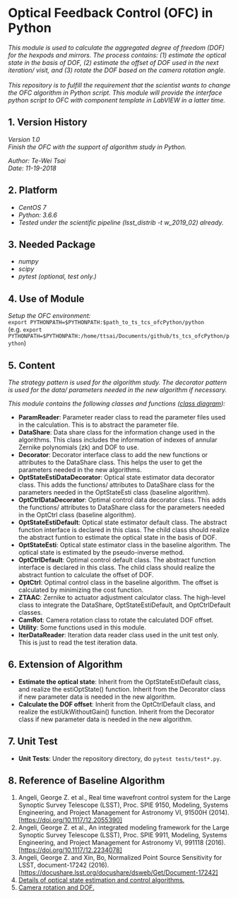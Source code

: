 # Optical Feedback Control (OFC) in Python

*This module is used to calculate the aggregated degree of freedom (DOF) for the hexpods and mirrors. The process contains: (1) estimate the optical state in the basis of DOF, (2) estimate the offset of DOF used in the next iteration/ visit, and (3) rotate the DOF based on the camera rotation angle.*
<br/>
<br/>
*This repository is to fulfill the requirement that the scientist wants to change the OFC algorithm in Python script. This module will provide the interface python script to OFC with component template in LabVIEW in a latter time.*

## 1. Version History

*Version 1.0*
<br/>
*Finish the OFC with the support of algorithm study in Python.*

*Author: Te-Wei Tsai*
<br/>
*Date: 11-19-2018*

## 2. Platform

- *CentOS 7*
- *Python: 3.6.6*
- *Tested under the scientific pipeline (lsst_distrib -t w_2019_02) already.*

## 3. Needed Package

- *numpy*
- *scipy*
- *pytest (optional, test only.)*

## 4. Use of Module

*Setup the OFC environment:*
<br/>
`export PYTHONPATH=$PYTHONPATH:$path_to_ts_tcs_ofcPython/python`
<br/>
(e.g. `export PYTHONPATH=$PYTHONPATH:/home/ttsai/Documents/github/ts_tcs_ofcPython/python`)

## 5. Content

*The strategy pattern is used for the algorithm study. The decorator pattern is used for the data/ parameters needed in the new algorithm if necessary.*

*This module contains the following classes and functions ([class diagram](./doc/ofcPythonClassDiag.png)):*

- **ParamReader**: Parameter reader class to read the parameter files used in the calculation. This is to abstract the parameter file.
- **DataShare**: Data share class for the information change used in the algorithms. This class includes the information of indexes of annular Zernike polynomials (zk) and DOF to use.
- **Decorator**: Decorator interface class to add the new functions or attributes to the DataShare class. This helps the user to get the parameters needed in the new algorithms. 
- **OptStateEstiDataDecorator**: Optical state estimator data decorator class. This adds the functions/ attributes to DataShare class for the parameters needed in the OptStateEsti class (baseline algorithm).
- **OptCtrlDataDecorator**: Optimal control data decorator class. This adds the functions/ attributes to DataShare class for the parameters needed in the OptCtrl class (baseline algorithm).
- **OptStateEstiDefault**: Optical state estimator default class. The abstract function interface is declared in this class. The child class should realize the abstract funtion to estimate the optical state in the basis of DOF.
- **OptStateEsti**: Optical state estimator class in the baseline algorithm. The optical state is estimated by the pseudo-inverse method.
- **OptCtrlDefault**: Optimal control default class. The abstract function interface is declared in this class. The child class should realize the abstract funtion to calculate the offset of DOF.
- **OptCtrl**: Optimal control class in the baseline algorithm. The offset is calculated by minimizing the cost function.
- **ZTAAC**: Zernike to actuator adjustment calculator class. The high-level class to integrate the DataShare, OptStateEstiDefault, and OptCtrlDefault classes.
- **CamRot**: Camera rotation class to rotate the calculated DOF offset.
- **Utility**: Some functions used in this module.
- **IterDataReader**: Iteration data reader class used in the unit test only. This is just to read the test iteration data.

## 6. Extension of Algorithm

- **Estimate the optical state**: Inherit from the OptStateEstiDefault class, and realize the estiOptState() function. Inherit from the Decorator class if new parameter data is needed in the new algorithm.
- **Calculate the DOF offset**: Inherit from the OptCtrlDefault class, and realize the estiUkWithoutGain() function. Inherit from the Decorator class if new parameter data is needed in the new algorithm.

## 7. Unit Test

- **Unit Tests**: Under the repository directory, do `pytest tests/test*.py`.

## 8. Reference of Baseline Algorithm

1. Angeli, George Z. et al., Real time wavefront control system for the Large Synoptic Survey Telescope (LSST), Proc. SPIE 9150, Modeling, Systems Engineering, and Project Management for Astronomy VI, 91500H (2014). [https://doi.org/10.1117/12.2055390]
2. Angeli, George Z. et al., An integrated modeling framework for the Large Synoptic Survey Telescope (LSST), Proc. SPIE 9911, Modeling, Systems Engineering, and Project Management for Astronomy VI, 991118 (2016). [https://doi.org/10.1117/12.2234078]
3. Angeli, George Z. and Xin, Bo, Normalized Point Source Sensitivity for LSST, document-17242 (2016). [https://docushare.lsst.org/docushare/dsweb/Get/Document-17242]
4. [Details of optical state estimation and control algorithms.](https://confluence.lsstcorp.org/display/LTS/Control+Algorithm+in+Optical+Feedback+Control)
5. [Camera rotation and DOF.](https://confluence.lsstcorp.org/display/LTS/Camera+Rotation+and+Degree+of+Freedom)
